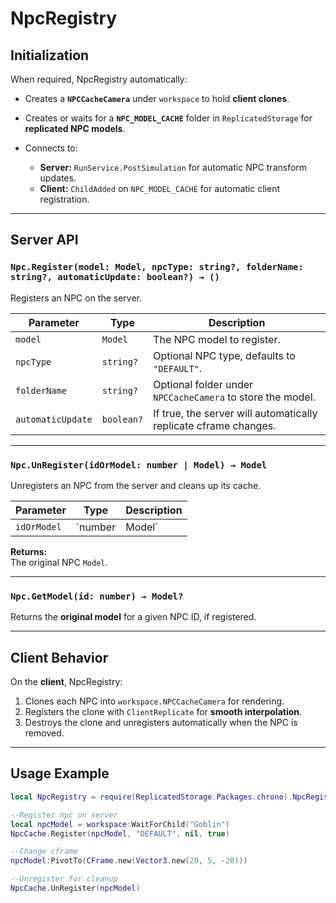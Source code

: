 # NpcRegistry

## Initialization

When required, NpcRegistry automatically:

- Creates a **`NPCCacheCamera`** under `workspace` to hold **client clones**.
- Creates or waits for a **`NPC_MODEL_CACHE`** folder in `ReplicatedStorage` for **replicated NPC models**.
- Connects to:

  - **Server:** `RunService.PostSimulation` for automatic NPC transform updates.
  - **Client:** `ChildAdded` on `NPC_MODEL_CACHE` for automatic client registration.

---

## Server API

### `Npc.Register(model: Model, npcType: string?, folderName: string?, automaticUpdate: boolean?) → ()`

Registers an NPC on the server.

| Parameter          | Type       | Description                                                  |
|--------------------|-----------|--------------------------------------------------------------|
| `model`            | `Model`   | The NPC model to register.     |
| `npcType`          | `string?` | Optional NPC type, defaults to `"DEFAULT"`.                  |
| `folderName`       | `string?` | Optional folder under `NPCCacheCamera` to store the model.    |
| `automaticUpdate`  | `boolean?`| If true, the server will automatically replicate cframe changes.|

---

### `Npc.UnRegister(idOrModel: number | Model) → Model`

Unregisters an NPC from the server and cleans up its cache.

| Parameter       | Type             | Description                             |
|-----------------|-----------------|-----------------------------------------|
| `idOrModel`     | `number | Model` | NPC ID or the registered model.          |

**Returns:**  
The original NPC `Model`.

---

### `Npc.GetModel(id: number) → Model?`

Returns the **original model** for a given NPC ID, if registered.

---

## Client Behavior

On the **client**, NpcRegistry:

1. Clones each NPC into `workspace.NPCCacheCamera` for rendering.
2. Registers the clone with `ClientReplicate` for **smooth interpolation**.
3. Destroys the clone and unregisters automatically when the NPC is removed.

---


## Usage Example

```lua
local NpcRegistry = require(ReplicatedStorage.Packages.chrono).NpcRegistry

--Register npc on server
local npcModel = workspace:WaitForChild("Goblin")
NpcCache.Register(npcModel, "DEFAULT", nil, true)

--Change cframe
npcModel:PivotTo(CFrame.new(Vector3.new(20, 5, -20)))

--Unregister for cleanup
NpcCache.UnRegister(npcModel)
```